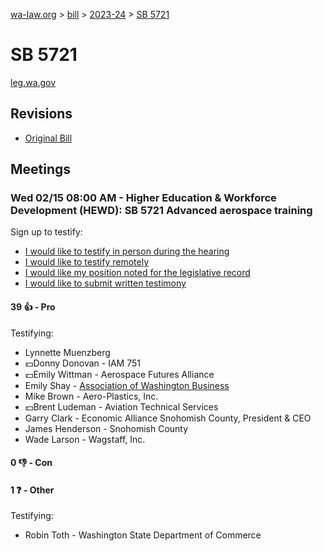 [wa-law.org](/) > [bill](/bill/) > [2023-24](/bill/2023-24/) > [SB 5721](/bill/2023-24/sb/5721/)

# SB 5721
[leg.wa.gov](https://app.leg.wa.gov/billsummary?BillNumber=5721&Year=2023&Initiative=false)

## Revisions
* [Original Bill](1/)

## Meetings
### Wed 02/15 08:00 AM - Higher Education & Workforce Development (HEWD): SB 5721 Advanced aerospace training
Sign up to testify:
* [I would like to testify in person during the hearing](https://app.leg.wa.gov/csi/Testifier/Add?chamber=House&mId=30769&aId=151879&caId=21538&tId=1)
* [I would like to testify remotely](https://app.leg.wa.gov/csi/Testifier/Add?chamber=House&mId=30769&aId=151879&caId=21538&tId=2)
* [I would like my position noted for the legislative record](https://app.leg.wa.gov/csi/Testifier/Add?chamber=House&mId=30769&aId=151879&caId=21538&tId=3)
* [I would like to submit written testimony](https://app.leg.wa.gov/csi/Testifier/Add?chamber=House&mId=30769&aId=151879&caId=21538&tId=4)

#### 39 👍 - Pro
Testifying:
* Lynnette Muenzberg
* 💵Donny Donovan - IAM 751
* 💵Emily Wittman - Aerospace Futures Alliance
* Emily Shay - [Association of Washington Business](/org/association_of_washington_business/)
* Mike Brown - Aero-Plastics, Inc.
* 💵Brent Ludeman - Aviation Technical Services
* Garry Clark - Economic Alliance Snohomish County, President & CEO
* James Henderson - Snohomish County
* Wade Larson - Wagstaff, Inc.

#### 0 👎 - Con

#### 1 ❓ - Other
Testifying:
* Robin Toth - Washington State Department of Commerce
